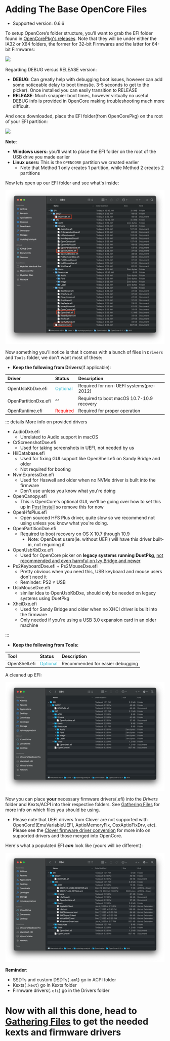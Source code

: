 # Adding The Base OpenCore Files

* Supported version: 0.6.6

To setup OpenCore’s folder structure, you’ll want to grab the EFI folder found in [OpenCorePkg's releases](https://github.com/acidanthera/OpenCorePkg/releases/). Note that they will be under either the IA32 or X64 folders, the former for 32-bit Firmwares and the latter for 64-bit Firmwares:

![](../images/installer-guide/opencore-efi-md/ia32-x64.png)

Regarding DEBUG versus RELEASE version:

* **DEBUG**: Can greatly help with debugging boot issues, however can add some noticeable delay to boot times(ie. 3-5 seconds to get to the picker). Once installed you can easily transition to RELEASE
* **RELEASE**: Much snappier boot times, however virtually no useful DEBUG info is provided in OpenCore making troubleshooting much more difficult.

And once downloaded, place the EFI folder(from OpenCorePkg) on the root of your EFI partition:

![](../images/installer-guide/opencore-efi-md/efi-moved.png)

**Note**:

* **Windows users:** you'll want to place the EFI folder on the root of the USB drive you made earlier
* **Linux users:** This is the `OPENCORE` partition we created earlier
  * Note that Method 1 only creates 1 partition, while Method 2 creates 2 partitions

Now lets open up our EFI folder and see what's inside:

![base EFI folder](../images/installer-guide/opencore-efi-md/base-efi.png)

Now something you'll notice is that it comes with a bunch of files in `Drivers` and `Tools` folder, we don't want most of these:

* **Keep the following from Drivers**(if applicable):

| Driver | Status | Description |
| :--- | :--- | :--- |
| OpenUsbKbDxe.efi | <span style="color:#30BCD5"> Optional </span> | Required for non-UEFI systems(pre-2012) |
| OpenPartitionDxe.efi | ^^ | Required to boot macOS 10.7-10.9 recovery |
| OpenRuntime.efi | <span style="color:red"> Required </span> | Required for proper operation |

::: details More info on provided drivers

* AudioDxe.efi
  * Unrelated to Audio support in macOS
* CrScreenshotDxe.efi
  * Used for taking screenshots in UEFI, not needed by us
* HiiDatabase.efi
  * Used for fixing GUI support like OpenShell.efi on Sandy Bridge and older
  * Not required for booting
* NvmExpressDxe.efi
  * Used for Haswell and older when no NVMe driver is built into the firmware
  * Don't use unless you know what you're doing
* OpenCanopy.efi
  * This is OpenCore's optional GUI, we'll be going over how to set this up in [Post Install](https://dortania.github.io/OpenCore-Post-Install/cosmetic/gui.html) so remove this for now
* OpenHfsPlus.efi
  * Open sourced HFS Plus driver, quite slow so we recommend not using unless you know what you're doing.
* OpenPartitionDxe.efi
  * Required to boot recovery on OS X 10.7 through 10.9
    * Note: OpenDuet users(ie. without UEFI) will have this driver built-in, not requiring it
* OpenUsbKbDxe.efi
  * Used for OpenCore picker on **legacy systems running DuetPkg**, [not recommended and even harmful on Ivy Bridge and newer](https://applelife.ru/threads/opencore-obsuzhdenie-i-ustanovka.2944066/page-176#post-856653)
* Ps2KeyboardDxe.efi + Ps2MouseDxe.efi
  * Pretty obvious when you need this, USB keyboard and mouse users don't need it
  * Reminder: PS2 ≠ USB
* UsbMouseDxe.efi
  * similar idea to OpenUsbKbDxe, should only be needed on legacy systems using DuetPkg
* XhciDxe.efi
  * Used for Sandy Bridge and older when no XHCI driver is built into the firmware
  * Only needed if you're using a USB 3.0 expansion card in an older machine

:::

* **Keep the following from Tools:**

| Tool | Status | Description |
| :--- | :--- | :--- |
| OpenShell.efi | <span style="color:#30BCD5"> Optional </span> | Recommended for easier debugging |

A cleaned up EFI:

![Clean EFI](../images/installer-guide/opencore-efi-md/clean-efi.png)

Now you can place **your** necessary firmware drivers(.efi) into the _Drivers_ folder and Kexts/ACPI into their respective folders. See [Gathering Files](../ktext.md) for more info on which files you should be using.

* Please note that UEFI drivers from Clover are not supported with OpenCore!(EmuVariableUEFI, AptioMemoryFix, OsxAptioFixDrv, etc). Please see the [Clover firmware driver conversion](https://github.com/dortania/OpenCore-Install-Guide/blob/master/clover-conversion/clover-efi.md) for more info on supported drivers and those merged into OpenCore.

Here's what a populated EFI ***can*** look like (yours will be different):

![Populated EFI folder](../images/installer-guide/opencore-efi-md/populated-efi.png)

**Reminder**:

* SSDTs and custom DSDTs(`.aml`) go in ACPI folder
* Kexts(`.kext`) go in Kexts folder
* Firmware drivers(`.efi`) go in the Drivers folder

# Now with all this done, head to [Gathering Files](../ktext.md) to get the needed kexts and firmware drivers
